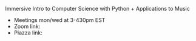 Immersive Intro to Computer Science with Python + Applications to Music

- Meetings mon/wed at 3-430pm EST
- Zoom link:
- Piazza link:









